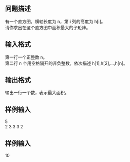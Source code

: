 ## 问题描述
有一个直方图，横轴长度为 n，第 i 列的高度为 h[i]。  
请你求出在这个直方图中面积最大的子矩阵。

## 输入格式
第一行一个正整数 n。  
第二行 n 个用空格隔开的非负整数，依次描述 h[1],h[2],…,h[n]。

## 输出格式
输出一行一个数，表示最大面积。  

## 样例输入  
5  
2 3 3 3 2  

## 样例输入
10